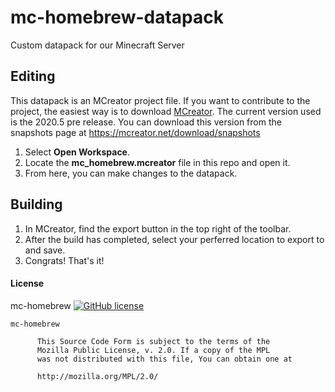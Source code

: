 # mc-homebrew-datapack
 Custom datapack for our Minecraft Server

## Editing
 This datapack is an MCreator project file.  If you want to contribute to the project, the easiest way is to download [MCreator](https://mcreator.net/).
 The current version used is the 2020.5 pre release.  You can download this version from the snapshots page at https://mcreator.net/download/snapshots
 1. Select **Open Workspace**.
 2. Locate the **mc_homebrew.mcreator** file in this repo and open it.
 3. From here, you can make changes to the datapack.
 
 ## Building
  1. In MCreator, find the export button in the top right of the toolbar.
  2. After the build has completed, select your perferred location to export to and save.
  3. Congrats!  That's it!
  
  #### License
mc-homebrew [![GitHub license](https://img.shields.io/badge/license-MPLv2-orange.svg?style=flat-square)](https://github.com/Bedrock-PNW/mc-homebrew-datapack/blob/main/LICENSE)
````
mc-homebrew

      This Source Code Form is subject to the terms of the
      Mozilla Public License, v. 2.0. If a copy of the MPL
      was not distributed with this file, You can obtain one at

      http://mozilla.org/MPL/2.0/
````
